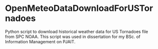 # OpenMeteoDataDownloadForUSTornadoes
Python script to download historical weather data for US Tornadoes file from SPC NOAA.
This script was used in dissertation for my BSc. of Information Management on PJAIT.
